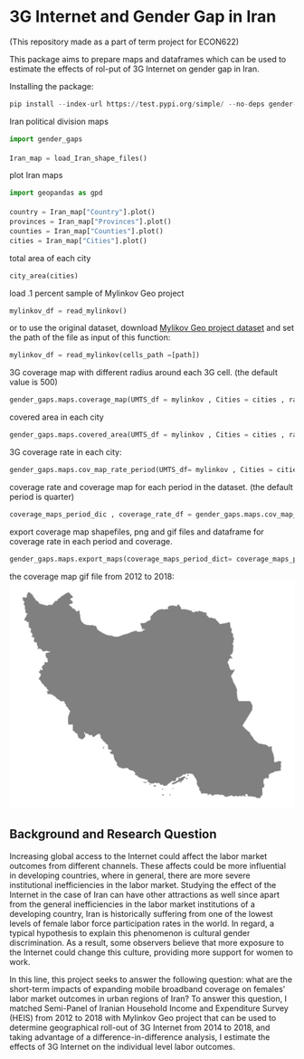 # 3G Internet and Gender Gap in Iran
(This repository made as a part of term project for ECON622)

This package aims to prepare maps and dataframes which can be used to estimate the effects of rol-put of 3G Internet on gender gap in Iran.



Installing the package:

```python
pip install --index-url https://test.pypi.org/simple/ --no-deps gender-gap-in-iran
```

Iran political division maps

```python
import gender_gaps 

Iran_map = load_Iran_shape_files()
```

plot Iran maps

```python
import geopandas as gpd

country = Iran_map["Country"].plot()
provinces = Iran_map["Provinces"].plot()
counties = Iran_map["Counties"].plot()
cities = Iran_map["Cities"].plot()
```

total area of each city
```python
city_area(cities)
```

load .1 percent sample of Mylinkov Geo project

```python
mylinkov_df = read_mylinkov()
```
or to use the original dataset, download  [Mylikov Geo project dataset](https://www.mylnikov.org/download) and set the path of the file as input of this function:

```python
mylinkov_df = read_mylinkov(cells_path =[path])
```



3G coverage map with different radius around each 3G cell. (the default value is 500)

```python
gender_gaps.maps.coverage_map(UMTS_df = mylinkov , Cities = cities , radius=500)
```

covered area in each city 

```python
gender_gaps.maps.covered_area(UMTS_df = mylinkov , Cities = cities , radius=500)
```
3G coverage rate in each city:
```python
gender_gaps.maps.cov_map_rate_period(UMTS_df= mylinkov , Cities = cities , radius=500 , frequency = 'Q)
```

coverage rate and coverage map for each period in the dataset. (the default period is quarter)
```python
coverage_maps_period_dic , coverage_rate_df = gender_gaps.maps.cov_map_rate_period(UMTS_df= mylinkov , Cities = cities ,radius=500,frequency = 'Q')
```

export coverage map shapefiles, png and gif files and dataframe for coverage rate in each period and coverage.
```python
gender_gaps.maps.export_maps(coverage_maps_period_dict= coverage_maps_period_dic , Country = country)
```
the coverage map gif file from 2012 to 2018:
![](https://github.com/k-hosseini/gender_gap_and_3g/blob/master/src/gender_gaps/data/UMTS_animation_500.gif)


## Background and Research Question
Increasing global access to the Internet could affect the labor market outcomes from different channels. These affects could be more influential in developing countries, where in general, there are more severe institutional inefficiencies in the labor market. Studying the effect of the Internet in the case of Iran can have other attractions as well since apart from the general inefficiencies in the labor market institutions of a developing country, Iran is historically suffering from one of the lowest levels of female labor force participation rates in the world. In regard, a typical hypothesis to explain this phenomenon is cultural gender discrimination. As a result, some observers believe that more exposure to the Internet could change this culture, providing more support for women to work.

In this line, this project seeks to answer the following question: what are the short-term impacts of expanding mobile broadband coverage on females’ labor market outcomes in urban regions of Iran? To answer this question, I matched Semi-Panel of Iranian Household Income and Expenditure Survey (HEIS) from 2012 to 2018 with Mylinkov Geo project that can be used to determine geographical roll-out of 3G Internet from 2014 to 2018, and taking advantage of a difference-in-difference analysis, I estimate the effects of 3G Internet on the individual level labor outcomes.


